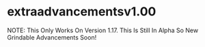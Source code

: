 # extraadvancementsv1.00
NOTE: This Only Works On Version 1.17. This Is Still In Alpha So New Grindable Advancements Soon!
